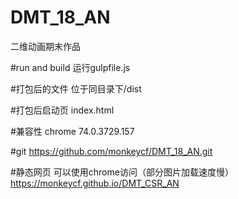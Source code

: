 # DMT_18_AN
二维动画期末作品

#run and build
运行gulpfile.js

#打包后的文件
位于同目录下/dist

#打包后启动页
index.html

#兼容性
chrome 74.0.3729.157

#git
https://github.com/monkeycf/DMT_18_AN.git

#静态网页
可以使用chrome访问（部分图片加载速度慢）
https://monkeycf.github.io/DMT_CSR_AN
